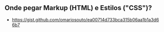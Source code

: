 ## Onde pegar Markup (HTML) e Estilos ("CSS")?
- https://gist.github.com/omariosouto/ea00714d733bca315b06aa1b1a3d66b7